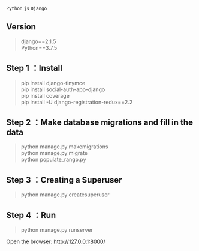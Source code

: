 
`Python` `js` `Django` 

## **Version** 
>  django==2.1.5  
>  Python==3.7.5  

## **Step 1** ：Install
>  pip install django-tinymce  
>  pip install social-auth-app-django  
>  pip install coverage  
>  pip install -U django-registration-redux==2.2  

## **Step 2** ：Make database migrations and fill in the data
>  python manage.py makemigrations  
>  python manage.py migrate  
>  python populate_rango.py  


## **Step 3** ：Creating a Superuser
>  python manage.py createsuperuser  

## **Step 4** ：Run
>  python manage.py runserver  


Open the browser: http://127.0.0.1:8000/
